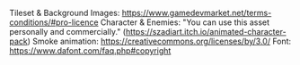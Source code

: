 Tileset & Background Images: https://www.gamedevmarket.net/terms-conditions/#pro-licence
Character & Enemies: "You can use this asset personally and commercially." (https://szadiart.itch.io/animated-character-pack)
Smoke animation: https://creativecommons.org/licenses/by/3.0/
Font: https://www.dafont.com/faq.php#copyright